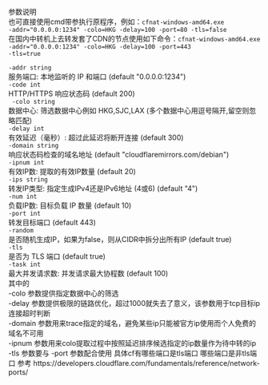 
参数说明<br>
也可直接使用cmd带参执行原程序，例如：<code>cfnat-windows-amd64.exe -addr="0.0.0.0:1234" -colo=HKG -delay=100 -port=80 -tls=false</code><br>
在国内中转机上去转发套了CDN的节点使用如下命令：<code>cfnat-windows-amd64.exe -addr="0.0.0.0:1234" -colo=HKG -delay=100 -port=443 -tls=true</code><br>
</hr>
  <code>-addr string</code><br>
        服务端口: 本地监听的 IP 和端口 (default "0.0.0.0:1234")<br>
  <code>-code int</code><br>
        HTTP/HTTPS 响应状态码 (default 200)<br>
 <code> -colo string</code><br>
        数据中心: 筛选数据中心例如 HKG,SJC,LAX (多个数据中心用逗号隔开,留空则忽略匹配)<br>
  <code>-delay int</code><br>
        有效延迟（毫秒）: 超过此延迟将断开连接 (default 300)<br>
  <code>-domain string</code><br>
        响应状态码检查的域名地址 (default "cloudflaremirrors.com/debian")<br>
  <code>-ipnum int</code><br>
        有效IP数: 提取的有效IP数量 (default 20)<br>
  <code>-ips string</code><br>
        转发IP类型: 指定生成IPv4还是IPv6地址 (4或6) (default "4")<br>
  <code>-num int</code><br>
        负载IP数: 目标负载 IP 数量 (default 10)<br>
  <code>-port int</code><br>
        转发目标端口 (default 443)<br>
  <code>-random</code><br>
        是否随机生成IP，如果为false，则从CIDR中拆分出所有IP (default true)<br>
  <code>-tls</code><br>
        是否为 TLS 端口 (default true)<br>
  <code>-task int</code><br>
        最大并发请求数: 并发请求最大协程数 (default 100)<br>
</hr>
其中的<br>
-colo 参数提供指定数据中心的筛选  <br>
-delay 参数提供极限的链路优化，超过1000就失去了意义，该参数用于tcp目标ip连接超时判断<br>
-domain 参数用来trace指定的域名，避免某些ip只能被官方ip使用而个人免费的域名不可用<br>
 -ipnum 参数用来colo提取过程中按照延迟排序候选指定的ip数量作为待中转的ip<br>
  -tls 参数要与 -port 参数配合使用 具体cf有哪些端口是tls端口  哪些端口是非tls端口 参考 https://developers.cloudflare.com/fundamentals/reference/network-ports/
